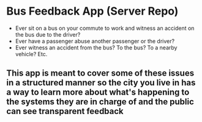 # Bus Feedback App (Server Repo)

* Ever sit on a bus on your commute to work and witness an accident on the bus due to the driver?
* Ever have a passenger abuse another passenger or the driver?
* Ever witness an accident from the bus? To the bus? To a nearby vehicle? Etc.

## This app is meant to cover some of these issues in a structured manner so the city you live in has a way to learn more about what's happening to the systems they are in charge of and the public can see transparent feedback
